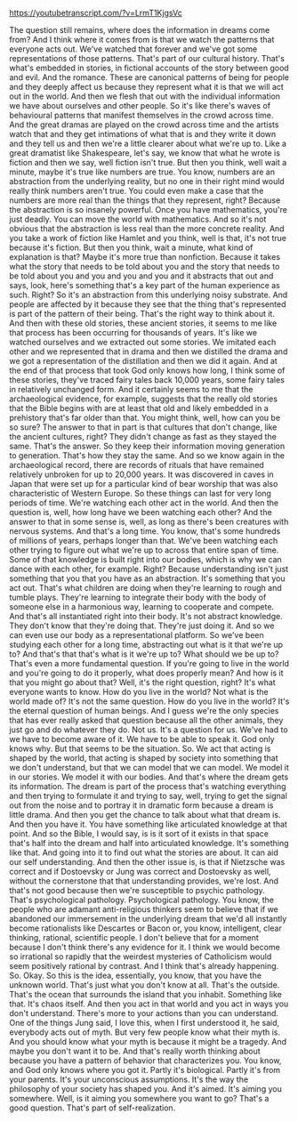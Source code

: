 https://youtubetranscript.com/?v=LrmT1KjgsVc

 The question still remains, where does the information in dreams come from? And I think where it comes from is that we watch the patterns that everyone acts out. We've watched that forever and we've got some representations of those patterns. That's part of our cultural history. That's what's embedded in stories, in fictional accounts of the story between good and evil. And the romance. These are canonical patterns of being for people and they deeply affect us because they represent what it is that we will act out in the world. And then we flesh that out with the individual information we have about ourselves and other people. So it's like there's waves of behavioural patterns that manifest themselves in the crowd across time. And the great dramas are played on the crowd across time and the artists watch that and they get intimations of what that is and they write it down and they tell us and then we're a little clearer about what we're up to. Like a great dramatist like Shakespeare, let's say, we know that what he wrote is fiction and then we say, well fiction isn't true. But then you think, well wait a minute, maybe it's true like numbers are true. You know, numbers are an abstraction from the underlying reality, but no one in their right mind would really think numbers aren't true. You could even make a case that the numbers are more real than the things that they represent, right? Because the abstraction is so insanely powerful. Once you have mathematics, you're just deadly. You can move the world with mathematics. And so it's not obvious that the abstraction is less real than the more concrete reality. And you take a work of fiction like Hamlet and you think, well is that, it's not true because it's fiction. But then you think, wait a minute, what kind of explanation is that? Maybe it's more true than nonfiction. Because it takes what the story that needs to be told about you and the story that needs to be told about you and you and you and you and it abstracts that out and says, look, here's something that's a key part of the human experience as such. Right? So it's an abstraction from this underlying noisy substrate. And people are affected by it because they see that the thing that's represented is part of the pattern of their being. That's the right way to think about it. And then with these old stories, these ancient stories, it seems to me like that process has been occurring for thousands of years. It's like we watched ourselves and we extracted out some stories. We imitated each other and we represented that in drama and then we distilled the drama and we got a representation of the distillation and then we did it again. And at the end of that process that took God only knows how long, I think some of these stories, they've traced fairy tales back 10,000 years, some fairy tales in relatively unchanged form. And it certainly seems to me that the archaeological evidence, for example, suggests that the really old stories that the Bible begins with are at least that old and likely embedded in a prehistory that's far older than that. You might think, well, how can you be so sure? The answer to that in part is that cultures that don't change, like the ancient cultures, right? They didn't change as fast as they stayed the same. That's the answer. So they keep their information moving generation to generation. That's how they stay the same. And so we know again in the archaeological record, there are records of rituals that have remained relatively unbroken for up to 20,000 years. It was discovered in caves in Japan that were set up for a particular kind of bear worship that was also characteristic of Western Europe. So these things can last for very long periods of time. We're watching each other act in the world. And then the question is, well, how long have we been watching each other? And the answer to that in some sense is, well, as long as there's been creatures with nervous systems. And that's a long time. You know, that's some hundreds of millions of years, perhaps longer than that. We've been watching each other trying to figure out what we're up to across that entire span of time. Some of that knowledge is built right into our bodies, which is why we can dance with each other, for example. Right? Because understanding isn't just something that you that you have as an abstraction. It's something that you act out. That's what children are doing when they're learning to rough and tumble plays. They're learning to integrate their body with the body of someone else in a harmonious way, learning to cooperate and compete. And that's all instantiated right into their body. It's not abstract knowledge. They don't know that they're doing that. They're just doing it. And so we can even use our body as a representational platform. So we've been studying each other for a long time, abstracting out what is it that we're up to? And that's that that's what is it we're up to? What should we be up to? That's even a more fundamental question. If you're going to live in the world and you're going to do it properly, what does properly mean? And how is it that you might go about that? Well, it's the right question, right? It's what everyone wants to know. How do you live in the world? Not what is the world made of? It's not the same question. How do you live in the world? It's the eternal question of human beings. And I guess we're the only species that has ever really asked that question because all the other animals, they just go and do whatever they do. Not us. It's a question for us. We've had to we have to become aware of it. We have to be able to speak it. God only knows why. But that seems to be the situation. So. We act that acting is shaped by the world, that acting is shaped by society into something that we don't understand, but that we can model that we can model. We model it in our stories. We model it with our bodies. And that's where the dream gets its information. The dream is part of the process that's watching everything and then trying to formulate it and trying to say, well, trying to get the signal out from the noise and to portray it in dramatic form because a dream is little drama. And then you get the chance to talk about what that dream is. And then you have it. You have something like articulated knowledge at that point. And so the Bible, I would say, is is it sort of it exists in that space that's half into the dream and half into articulated knowledge. It's something like that. And going into it to find out what the stories are about. It can aid our self understanding. And then the other issue is, is that if Nietzsche was correct and if Dostoevsky or Jung was correct and Dostoevsky as well, without the cornerstone that that understanding provides, we're lost. And that's not good because then we're susceptible to psychic pathology. That's psychological pathology. Psychological pathology. You know, the people who are adamant anti-religious thinkers seem to believe that if we abandoned our immersement in the underlying dream that we'd all instantly become rationalists like Descartes or Bacon or, you know, intelligent, clear thinking, rational, scientific people. I don't believe that for a moment because I don't think there's any evidence for it. I think we would become so irrational so rapidly that the weirdest mysteries of Catholicism would seem positively rational by contrast. And I think that's already happening. So. Okay. So this is the idea, essentially, you know, that you have the unknown world. That's just what you don't know at all. That's the outside. That's the ocean that surrounds the island that you inhabit. Something like that. It's chaos itself. And then you act in that world and you act in ways you don't understand. There's more to your actions than you can understand. One of the things Jung said, I love this, when I first understood it, he said, everybody acts out of myth. But very few people know what their myth is. And you should know what your myth is because it might be a tragedy. And maybe you don't want it to be. And that's really worth thinking about because you have a pattern of behavior that characterizes you. You know, and God only knows where you got it. Partly it's biological. Partly it's from your parents. It's your unconscious assumptions. It's the way the philosophy of your society has shaped you. And it's aimed. It's aiming you somewhere. Well, is it aiming you somewhere you want to go? That's a good question. That's part of self-realization.